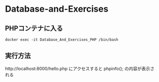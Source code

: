 # Database-and-Exercises
## PHPコンテナに入る
```
docker exec -it Database_And_Exercises_PHP /bin/bash
```

## 実行方法
http://localhost:8000/hello.php にアクセスすると phpinfo(); の内容が表示される